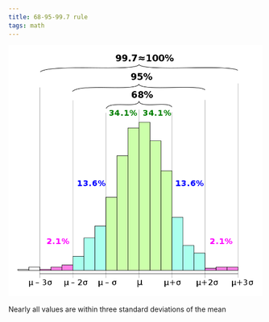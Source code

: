 ```yaml
---
title: 68-95-99.7 rule
tags: math
---
```


![](/static/img/std-sigma-rule.png)


Nearly all values are within three standard deviations of the mean 